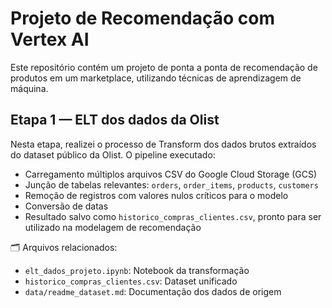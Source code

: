 # Projeto de Recomendação com Vertex AI 

Este repositório contém um projeto de ponta a ponta de recomendação de produtos em um marketplace, utilizando técnicas de aprendizagem de máquina.

## Etapa 1 — ELT dos dados da Olist

Nesta etapa, realizei o processo de Transform dos dados brutos extraídos do dataset público da Olist. O pipeline executado:

- Carregamento múltiplos arquivos CSV do Google Cloud Storage (GCS)
- Junção de tabelas relevantes: `orders`, `order_items`, `products`, `customers`
- Remoção de registros com valores nulos críticos para o modelo
- Conversão de datas
- Resultado salvo como `historico_compras_clientes.csv`, pronto para ser utilizado na modelagem de recomendação

🗂️ Arquivos relacionados:
- `elt_dados_projeto.ipynb`: Notebook da transformação
- `historico_compras_clientes.csv`: Dataset unificado
- `data/readme_dataset.md`: Documentação dos dados de origem
